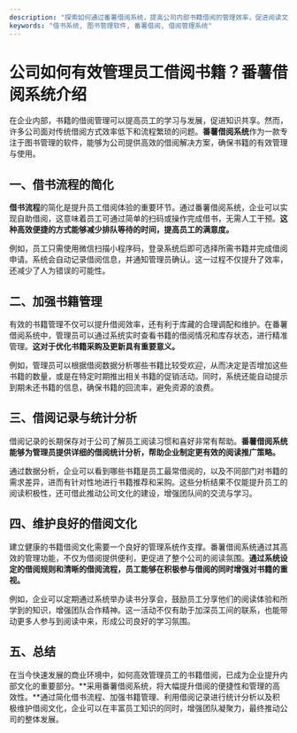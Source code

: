 ```yaml
---
description: "探索如何通过番薯借阅系统，提高公司内部书籍借阅的管理效率，促进阅读文化发展。"
keywords: "借书系统, 图书管理软件, 番薯借阅, 借阅管理系统"
---
```

# 公司如何有效管理员工借阅书籍？番薯借阅系统介绍

在企业内部，书籍的借阅管理可以提高员工的学习与发展，促进知识共享。然而，许多公司面对传统借阅方式效率低下和流程繁琐的问题。**番薯借阅系统**作为一款专注于图书管理的软件，能够为公司提供高效的借阅解决方案，确保书籍的有效管理与使用。

## 一、借书流程的简化

**借书流程**的简化是提升员工借阅体验的重要环节。通过番薯借阅系统，企业可以实现自助借阅，这意味着员工可通过简单的扫码或操作完成借书，无需人工干预。**这种高效便捷的方式能够减少排队等待的时间，提高员工的满意度。**

例如，员工只需使用微信扫描小程序码，登录系统后即可选择所需书籍并完成借阅申请。系统会自动记录借阅信息，并通知管理员确认。这一过程不仅提升了效率，还减少了人为错误的可能性。

## 二、加强书籍管理

有效的书籍管理不仅可以提升借阅效率，还有利于库藏的合理调配和维护。在番薯借阅系统中，管理员可以通过系统实时查看书籍的借阅情况和库存状态，进行精准管理。**这对于优化书籍采购及更新具有重要意义。**

例如，管理员可以根据借阅数据分析哪些书籍比较受欢迎，从而决定是否增加这些书籍的数量，或是在特定时期推出相关书籍的促销活动。同时，系统还能自动提示到期未还书籍的信息，确保书籍的回流率，避免资源的浪费。

## 三、借阅记录与统计分析

借阅记录的长期保存对于公司了解员工阅读习惯和喜好非常有帮助。**番薯借阅系统能够为管理员提供详细的借阅统计分析，帮助企业制定更有效的阅读推广策略。**

通过数据分析，企业可以看到哪些书籍是员工最常借阅的，以及不同部门对书籍的需求差异，进而有针对性地进行书籍推荐和采购。这些分析结果不仅能提升员工的阅读积极性，还可借此推动公司文化的建设，增强团队间的交流与学习。

## 四、维护良好的借阅文化

建立健康的书籍借阅文化需要一个良好的管理系统作支撑。番薯借阅系统通过其高效的管理功能，不仅为借阅提供便利，更促进了整个公司的阅读氛围。**通过系统设定的借阅规则和清晰的借阅流程，员工能够在积极参与借阅的同时增强对书籍的重视。**

例如，企业可以定期通过系统举办读书分享会，鼓励员工分享他们的阅读体验和所学到的知识，增强团队合作精神。这一活动不仅有助于加深员工间的联系，也能带动更多人参与到阅读中来，形成公司良好的学习氛围。

## 五、总结

在当今快速发展的商业环境中，如何高效管理员工的书籍借阅，已成为企业提升内部文化的重要部分。**采用番薯借阅系统，将大幅提升借阅的便捷性和管理的高效性。**通过简化借书流程、加强书籍管理、利用借阅记录进行统计分析以及积极维护借阅文化，企业可以在丰富员工知识的同时，增强团队凝聚力，最终推动公司的整体发展。
